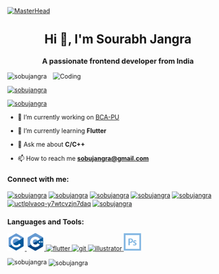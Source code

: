 [![MasterHead](https://miro.medium.com/max/1000/1*MGJ4SU-OpBkfPDWksxG0jQ.jpeg)](https://linktr.ee/sobujangra)
<h1 align="center">Hi 👋, I'm Sourabh Jangra</h1>
<h3 align="center">A passionate frontend developer from India</h3>
<img align="right" alt="Coding" width="400" src="https://cdn.dribbble.com/users/1162077/screenshots/3848914/programmer.gif">

<p align="left"> <img src="https://komarev.com/ghpvc/?username=sobujangra&label=Profile%20views&color=0e75b6&style=flat" alt="sobujangra" /> </p>

<p align="left"> <a href="https://github.com/ryo-ma/github-profile-trophy"><img src="https://github-profile-trophy.vercel.app/?username=sobujangra" alt="sobujangra" /></a> </p>

<p align="left"> <a href="https://twitter.com/sobujangra" target="blank"><img src="https://img.shields.io/twitter/follow/sobujangra?logo=twitter&style=for-the-badge" alt="sobujangra" /></a> </p>

- 🔭 I’m currently working on [BCA-PU](https://play.google.com/store/apps/details?id=com.bca.panjabuniversity)

- 🌱 I’m currently learning **Flutter**

- 💬 Ask me about **C/C++**

- 📫 How to reach me **sobujangra@gmail.com**

<h3 align="left">Connect with me:</h3>
<p align="left">
<a href="https://twitter.com/sobujangra" target="blank"><img align="center" src="https://raw.githubusercontent.com/rahuldkjain/github-profile-readme-generator/master/src/images/icons/Social/twitter.svg" alt="sobujangra" height="30" width="40" /></a>
<a href="https://linkedin.com/in/sobujangra" target="blank"><img align="center" src="https://raw.githubusercontent.com/rahuldkjain/github-profile-readme-generator/master/src/images/icons/Social/linked-in-alt.svg" alt="sobujangra" height="30" width="40" /></a>
<a href="https://fb.com/sobujangra" target="blank"><img align="center" src="https://raw.githubusercontent.com/rahuldkjain/github-profile-readme-generator/master/src/images/icons/Social/facebook.svg" alt="sobujangra" height="30" width="40" /></a>
<a href="https://instagram.com/sobujangra" target="blank"><img align="center" src="https://raw.githubusercontent.com/rahuldkjain/github-profile-readme-generator/master/src/images/icons/Social/instagram.svg" alt="sobujangra" height="30" width="40" /></a>
<a href="https://www.behance.net/sobujangra" target="blank"><img align="center" src="https://raw.githubusercontent.com/rahuldkjain/github-profile-readme-generator/master/src/images/icons/Social/behance.svg" alt="sobujangra" height="30" width="40" /></a>
<a href="https://www.youtube.com/c/uctlplvaoq-y7wtcvzjn7daq" target="blank"><img align="center" src="https://raw.githubusercontent.com/rahuldkjain/github-profile-readme-generator/master/src/images/icons/Social/youtube.svg" alt="uctlplvaoq-y7wtcvzjn7daq" height="30" width="40" /></a>
<a href="https://auth.geeksforgeeks.org/user/sobujangra" target="blank"><img align="center" src="https://raw.githubusercontent.com/rahuldkjain/github-profile-readme-generator/master/src/images/icons/Social/geeks-for-geeks.svg" alt="sobujangra" height="30" width="40" /></a>
</p>

<h3 align="left">Languages and Tools:</h3>
<p align="left"> <a href="https://www.cprogramming.com/" target="_blank" rel="noreferrer"> <img src="https://raw.githubusercontent.com/devicons/devicon/master/icons/c/c-original.svg" alt="c" width="40" height="40"/> </a> <a href="https://www.w3schools.com/cpp/" target="_blank" rel="noreferrer"> <img src="https://raw.githubusercontent.com/devicons/devicon/master/icons/cplusplus/cplusplus-original.svg" alt="cplusplus" width="40" height="40"/> </a> <a href="https://flutter.dev" target="_blank" rel="noreferrer"> <img src="https://www.vectorlogo.zone/logos/flutterio/flutterio-icon.svg" alt="flutter" width="40" height="40"/> </a> <a href="https://git-scm.com/" target="_blank" rel="noreferrer"> <img src="https://www.vectorlogo.zone/logos/git-scm/git-scm-icon.svg" alt="git" width="40" height="40"/> </a> <a href="https://www.adobe.com/in/products/illustrator.html" target="_blank" rel="noreferrer"> <img src="https://www.vectorlogo.zone/logos/adobe_illustrator/adobe_illustrator-icon.svg" alt="illustrator" width="40" height="40"/> </a> <a href="https://www.photoshop.com/en" target="_blank" rel="noreferrer"> <img src="https://raw.githubusercontent.com/devicons/devicon/master/icons/photoshop/photoshop-line.svg" alt="photoshop" width="40" height="40"/> </a> </p>

<p><img align="left" src="https://github-readme-stats.vercel.app/api/top-langs?username=sobujangra&show_icons=true&locale=en&layout=compact" alt="sobujangra" /></p>

<p>&nbsp;<img align="center" src="https://github-readme-stats.vercel.app/api?username=sobujangra&show_icons=true&locale=en" alt="sobujangra" /></p>

